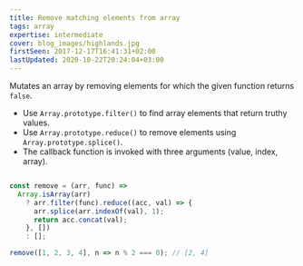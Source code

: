 ```yaml
---
title: Remove matching elements from array
tags: array
expertise: intermediate
cover: blog_images/highlands.jpg
firstSeen: 2017-12-17T16:41:31+02:00
lastUpdated: 2020-10-22T20:24:04+03:00
---
```


Mutates an array by removing elements for which the given function returns `false`.

- Use `Array.prototype.filter()` to find array elements that return truthy values.
- Use `Array.prototype.reduce()` to remove elements using `Array.prototype.splice()`.
- The callback function is invoked with three arguments (value, index, array).

```js

const remove = (arr, func) =>
  Array.isArray(arr)
    ? arr.filter(func).reduce((acc, val) => {
      arr.splice(arr.indexOf(val), 1);
      return acc.concat(val);
    }, [])
    : [];
```

```js
remove([1, 2, 3, 4], n => n % 2 === 0); // [2, 4]
```
